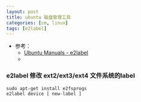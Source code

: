 ```yaml
---
layout: post
title: ubuntu 磁盘管理工具
categories: [cm, linux]
tags: [e2label]
---
```


* 参考： 
  * [Ubuntu Manuals - e2label](http://manpages.ubuntu.com/manpages/xenial/man8/e2label.8.html)
  * []()


### e2label 修改 ext2/ext3/ext4 文件系统的label

~~~
sudo apt-get install e2fsprogs
e2label device [ new-label ]
~~~












